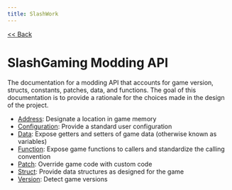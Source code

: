 ```yaml
---
title: SlashWork
---
```

[<< Back](../)

# SlashGaming Modding API

The documentation for a modding API that accounts for game version, structs, constants, patches, data, and functions. The goal of this documentation is to provide a rationale for the choices made in the design of the project.

- [Address](Address/): Designate a location in game memory
- [Configuration](Config/): Provide a standard user configuration
- [Data](Data/): Expose getters and setters of game data (otherwise known as variables)
- [Function](Function/): Expose game functions to callers and standardize the calling convention
- [Patch](Patch/): Override game code with custom code
- [Struct](Struct/): Provide data structures as designed for the game
- [Version](Version/): Detect game versions
